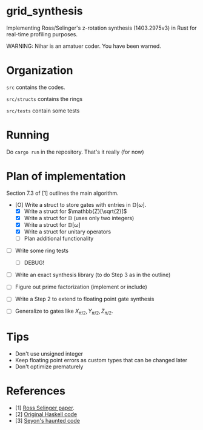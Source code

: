 # grid_synthesis


Implementing Ross/Selinger's z-rotation synthesis (1403.2975v3) in Rust for real-time profiling purposes. 



WARNING: Nihar is an amatuer coder. You have been warned.


# Organization 

`src` contains the codes.

`src/structs` contains the rings 

`src/tests` contain some tests

# Running

Do `cargo run` in the repository. That's it really (for now)


# Plan of implementation

Section 7.3 of [1] outlines the main algorithm.

- [O] Write a struct to store gates with entries in $\mathbb{D}[\omega]$.
	- [X] Write a struct for $\mathbb{Z}[\sqrt{2}]$
	- [X] Write a struct for $\mathbb{D}$ (uses only two integers)
	- [X] Write a struct for $\mathbb{D}[\omega]$
	- [X] Write a struct for unitary operators
	- [ ] Plan additional functionality
- [ ] Write some ring tests
	- [ ] DEBUG!
- [ ] Write an exact synthesis library (to do Step 3 as in the outline)
- [ ] Figure out prime factorization (implement or include)
- [ ] Write a Step 2 to extend to floating point gate synthesis
- [ ] Generalize to gates like $X_{\pi/2},Y_{\pi/2},Z_{\pi/2}$.


# Tips

- Don't use unsigned integer
- Keep floating point errors as custom types that can be changed later
- Don't optimize prematurely

# References

- [1] [Ross Selinger paper](https://arxiv.org/abs/1403.2975v3).
- [2] [Original Haskell code](https://hackage.haskell.org/package/newsynth)
- [3] [Seyon's haunted code](https://github.com/CQCL/QCompiler/blob/master/singleqb)

